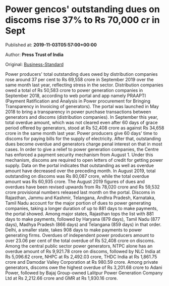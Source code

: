 
# Power gencos' outstanding dues on discoms rise 37% to Rs 70,000 cr in Sept

Published at: **2019-11-03T05:57:00+00:00**

Author: **Press Trust of India**

Original: [Business-Standard](https://www.business-standard.com/article/economy-policy/power-gencos-outstanding-dues-on-discoms-rise-37-to-rs-70-000-cr-in-sept-119110300178_1.html)

Power producers' total outstanding dues owed by distribution companies rose around 37 per cent to Rs 69,558 crore in September 2019 over the same month last year, reflecting stress in the sector.
Distribution companies owed a total of Rs 50,583 crore to power generation companies in September 2018, according to web portal and app namely PRAAPTI (Payment Ratification and Analysis in Power procurement for Bringing Transparency in Invoicing of generators).
The portal was launched in May 2018 to bring a transparency in power purchase transactions between generators and discoms (distribution companies).
In September this year, total overdue amount, which was not cleared even after 60 days of grace period offered by generators, stood at Rs 52,408 crore as against Rs 34,658 crore in the same month last year.
Power producers give 60 days' time to discoms for paying bills for the supply of electricity. After that, outstanding dues become overdue and generators charge penal interest on that in most cases.
In order to give a relief to power generation companies, the Centre has enforced a payment security mechanism from August 1. Under this mechanism, discoms are required to open letters of credit for getting power supply.
Data on the portal indicates that outstanding as well as overdue amount have decreased over the preceding month. In August 2019, total outstanding on discoms was Rs 80,087 crore, while the total overdue amount was Rs 60,935 crore.
The August 2019 figures of dues and overdues have been revised upwards from Rs 78,020 crore and Rs 59,532 crore provisional numbers released last month on the portal.
Discoms in Rajasthan, Jammu and Kashmir, Telangana, Andhra Pradesh, Karnataka, Tamil Nadu account for the major portion of dues to power generating companies, taking a longer duration of up to 881 days to make payments, the portal showed.
Among major states, Rajasthan tops the list with 881 days to make payments, followed by Haryana (879 days), Tamil Nadu (877 days), Madhya Pradesh (866 days) and Telangana (859 days) in that order.
Delhi, a smaller state, takes 908 days to make payments to power generating firms.
Overdues of independent power producers amount to over 23.06 per cent of the total overdue of Rs 52,408 crore on discoms.
Among the central public sector power generators, NTPC alone has an overdue amount of Rs 9,921.78 crore on discoms, followed by NLC India at Rs 5,096.62 crore, NHPC at Rs 2,492.03 crore, THDC India at Rs 1,861.75 crore and Damodar Valley Corporation at Rs 980.59 crore.
Among private generators, discoms owe the highest overdue of Rs 3,201.68 crore to Adani Power, followed by Bajaj Group-owned Lalitpur Power Generation Company Ltd at Rs 2,212.66 crore and GMR at Rs 1,930.16 crore.
